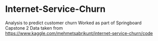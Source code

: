 # Internet-Service-Churn
Analysis to predict customer churn
Worked as part of Springboard Capstone 2
Data taken from https://www.kaggle.com/mehmetsabrikunt/internet-service-churn/code
